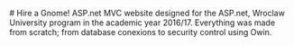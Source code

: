 #  Hire a Gnome!ASP.net MVC website designed for the ASP.net, Wroclaw University program in the academic year 2016/17. Everything was made from scratch; from database conexions to security control using Owin. 
 
